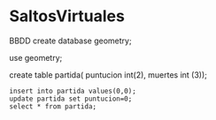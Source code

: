 # SaltosVirtuales

BBDD
create database geometry;

use geometry;

create table partida(
	puntucion int(2),
    muertes int (3));
    
    insert into partida values(0,0);
    update partida set puntucion=0;
    select * from partida;
